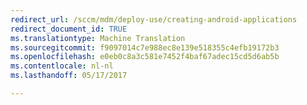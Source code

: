 ```yaml
---
redirect_url: /sccm/mdm/deploy-use/creating-android-applications
redirect_document_id: TRUE
ms.translationtype: Machine Translation
ms.sourcegitcommit: f9097014c7e988ec8e139e518355c4efb19172b3
ms.openlocfilehash: e0eb0c8a3c581e7452f4baf67adec15cd5d6ab5b
ms.contentlocale: nl-nl
ms.lasthandoff: 05/17/2017

---
```


